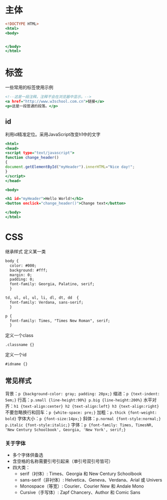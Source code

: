 # 主体

```htm
<!DOCTYPE HTML>
<html>
<body>


</body>
</html>
```

# 标签
一些常用的标签使用示例

```htm
<!--这是一段注释。注释不会在浏览器中显示。-->
<a href="http://www.w3school.com.cn">链接</a>
<p>这是一段普通的段落。</p>
```



## id
利用id精准定位。采用JavaScript改变h1中的文字

```htm
<html>
<head>
<script type="text/javascript">
function change_header()
{
document.getElementById("myHeader").innerHTML="Nice day!";
}
</script>
</head>

<body>

<h1 id="myHeader">Hello World!</h1>
<button onclick="change_header()">Change text</button>

</body>
</html>
```

# CSS
继承样式
定义某一类
```htm
body {
  color: #000;
  background: #fff;
  margin: 0;
  padding: 0;
  font-family: Georgia, Palatino, serif;
  }

td, ul, ol, ul, li, dl, dt, dd  {
  font-family: Verdana, sans-serif;
  }

p {
  font-family: Times, "Times New Roman", serif;
  }
```
定义一个class

```
.classname {}
```
定义一个id

```
#idname {}
```
## 常见样式
背景：`p {background-color: gray; padding: 20px;}`
缩进：`p {text-indent: 5em;}`
行高：`p.small {line-height:90%} p.big {line-height:200%}`
水平对齐：`h1 {text-align:center} h2 {text-align:left} h3 {text-align:right}`
不要忽略换行和回车：`p {white-space: pre;}`
加粗：`p.thick {font-weight: bold}`
字体大小：`p {font-size:14px;}`
斜体：`p.normal {font-style:normal;} p.italic {font-style:italic;}`
字体：`p {font-family: Times, TimesNR, 'New Century Schoolbook', Georgia, 'New York', serif;}`

### 关于字体
- 多个字体供备选
- 含空格的名称需要引号引起来（单引号双引号皆可）
- 四大类：
	- serif（衬体）: Times、Georgia 和 New Century Schoolbook
	- sans-serif（非衬体）: Helvetica、Geneva、Verdana、Arial 或 Univers
	- Monospace（等宽）: Courier、Courier New 和 Andale Mono
	- Cursive（手写体）: Zapf Chancery、Author 和 Comic Sans


